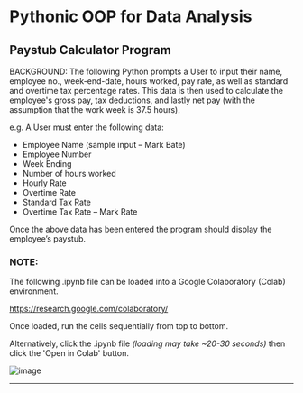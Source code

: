# **Pythonic OOP for Data Analysis**
## **Paystub Calculator Program**

BACKGROUND:
The following Python prompts a User to input their name, employee no., week-end-date, hours worked, pay rate, as well as standard and overtime tax percentage rates. This data is then used to calculate the employee's gross pay, tax deductions, and lastly net pay (with the assumption that the work week is 37.5 hours).

e.g. A User must enter the following data:
- Employee Name (sample input – Mark Bate)
- Employee Number
- Week Ending
- Number of hours worked
- Hourly Rate
- Overtime Rate
- Standard Tax Rate 
- Overtime Tax Rate
– Mark Rate

Once the above data has been entered the program should display the employee’s paystub.

### NOTE: 

The following .ipynb file can be loaded into a Google Colaboratory (Colab) environment. 

https://research.google.com/colaboratory/

Once loaded, run the cells sequentially from top to bottom.

Alternatively, click the .ipynb file _(loading may take ~20-30 seconds)_ then click the 'Open in Colab' button.

![image](https://user-images.githubusercontent.com/17456203/170380038-98cc73e6-6472-4b7a-b9b8-1deed347396c.png)

---

